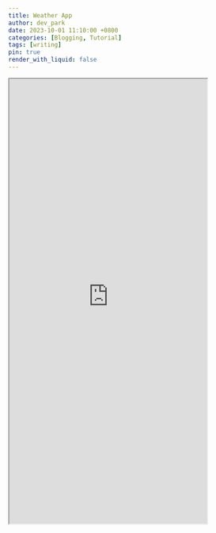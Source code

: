 ```yaml
---
title: Weather App
author: dev_park
date: 2023-10-01 11:10:00 +0800
categories: [Blogging, Tutorial]
tags: [writing]
pin: true
render_with_liquid: false
---
```


<iframe src="https://sungmpar.github.io/weather/" title="exam01" width=400 height=900></iframe>

